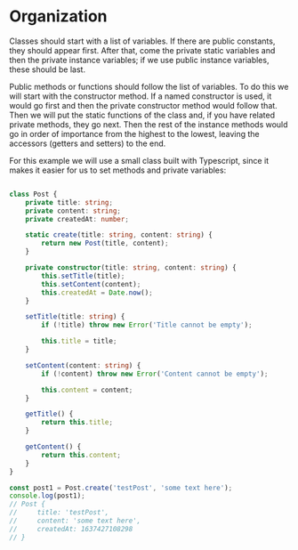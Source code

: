 # Organization

Classes should start with a list of variables. If there are public constants, they should
appear first. After that, come the private static variables and then the private instance
variables; if we use public instance variables, these should be last.

Public methods or functions should follow the list of variables. To do this we will
start with the constructor method. If a named constructor is used, it would go first
and then the private constructor method would follow that. Then we will put the
static functions of the class and, if you have related private methods, they go next.
Then the rest of the instance methods would go in order of importance from the
highest to the lowest, leaving the accessors (getters and setters) to the end.

For this example we will use a small class built with Typescript, since it makes it
easier for us to set methods and private variables:

```typescript

class Post {
    private title: string;
    private content: string;
    private createdAt: number;

    static create(title: string, content: string) {
        return new Post(title, content);
    }

    private constructor(title: string, content: string) {
        this.setTitle(title);
        this.setContent(content);
        this.createdAt = Date.now();
    }

    setTitle(title: string) {
        if (!title) throw new Error('Title cannot be empty');

        this.title = title;
    }

    setContent(content: string) {
        if (!content) throw new Error('Content cannot be empty');

        this.content = content;
    }

    getTitle() {
        return this.title;
    }

    getContent() {
        return this.content;
    }
}

const post1 = Post.create('testPost', 'some text here');
console.log(post1);
// Post {
//     title: 'testPost',
//     content: 'some text here',
//     createdAt: 1637427108298
// }

```
